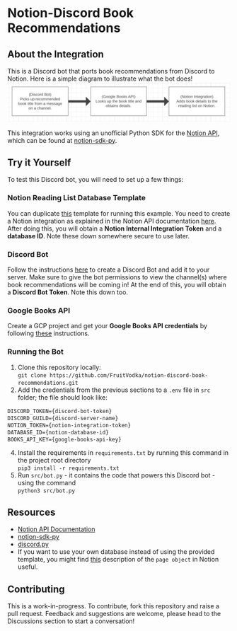 # Notion-Discord Book Recommendations

## About the Integration 
This is a Discord bot that ports book recommendations from Discord to Notion. Here is a simple diagram to illustrate what the bot does!
![Could not Load Diagram](https://github.com/FruitVodka/notion-discord-sync/blob/main/examples/notion-discord-sync/flow-diagram.png)

This integration works using an unofficial Python SDK for the [Notion API](hhttps://developers.notion.com/), which can be found at [notion-sdk-py](https://github.com/ramnes/notion-sdk-py).

## Try it Yourself
To test this Discord bot, you will need to set up a few things:

### Notion Reading List Database Template
You can duplicate [this](https://www.notion.so/e2b278fd05574df694833e6790e02340?v=34c458559056411d8cbd3bc3a7f406d6) template for running this example. You need to create a Notion integration as explained in the Notion API documentation [here](https://developers.notion.com/docs).
After doing this, you will obtain a **Notion Internal Integration Token** and a **database ID**. Note these down somewhere secure to use later.

### Discord Bot
Follow the instructions [here](https://realpython.com/how-to-make-a-discord-bot-python/) to create a Discord Bot and add it to your server. Make sure to give the bot permissions to view the channel(s) where book recommendations will be coming in! At the end of this, you will obtain a **Discord Bot Token**. Note this down too.

### Google Books API
Create a GCP project and get your **Google Books API credentials** by following [these](https://developers.google.com/books/docs/v1/using) instructions.

### Running the Bot
1. Clone this repository locally:  
 `git clone https://github.com/FruitVodka/notion-discord-book-recommendations.git`
3. Add the credentials from the previous sections to a `.env` file in `src` folder; the file should look like:
```
DISCORD_TOKEN={discord-bot-token}
DISCORD_GUILD={discord-server-name}
NOTION_TOKEN={notion-integration-token}
DATABASE_ID={notion-database-id}
BOOKS_API_KEY={google-books-api-key}
```
4. Install the requirements in `requirements.txt` by running this command in the project root directory  
`pip3 install -r requirements.txt`  
5. Run `src/bot.py` - it contains the code that powers this Discord bot - using the command  
 `python3 src/bot.py`

## Resources
* [Notion API Documentation](https://developers.notion.com/reference/intro)
* [notion-sdk-py](https://github.com/ramnes/notion-sdk-py)
* [discord.py](https://github.com/Rapptz/discord.py)
* If you want to use your own database instead of using the provided template, you might find [this](https://developers.notion.com/reference/page#page-property-value) description of the `page object` in Notion useful.

## Contributing
This is a work-in-progress. To contribute, fork this repository and raise a pull request. Feedback and suggestions are welcome, please head to the Discussions section to start a conversation!
